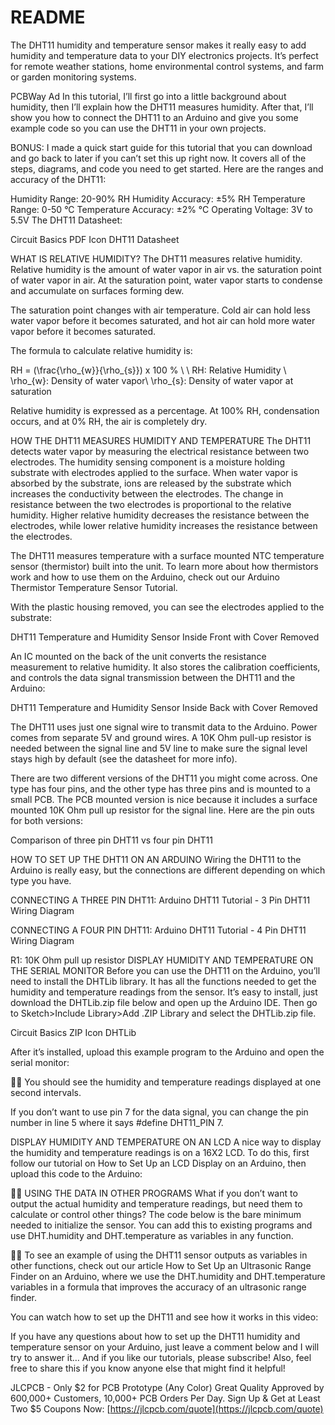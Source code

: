 # README

The DHT11 humidity and temperature sensor makes it really easy to add humidity and temperature data to your DIY electronics projects. It’s perfect for remote weather stations, home environmental control systems, and farm or garden monitoring systems.

PCBWay Ad In this tutorial, I’ll first go into a little background about humidity, then I’ll explain how the DHT11 measures humidity. After that, I’ll show you how to connect the DHT11 to an Arduino and give you some example code so you can use the DHT11 in your own projects.

BONUS: I made a quick start guide for this tutorial that you can download and go back to later if you can’t set this up right now. It covers all of the steps, diagrams, and code you need to get started. Here are the ranges and accuracy of the DHT11:

Humidity Range: 20-90% RH Humidity Accuracy: ±5% RH Temperature Range: 0-50 °C Temperature Accuracy: ±2% °C Operating Voltage: 3V to 5.5V The DHT11 Datasheet:

Circuit Basics PDF Icon DHT11 Datasheet

WHAT IS RELATIVE HUMIDITY? The DHT11 measures relative humidity. Relative humidity is the amount of water vapor in air vs. the saturation point of water vapor in air. At the saturation point, water vapor starts to condense and accumulate on surfaces forming dew.

The saturation point changes with air temperature. Cold air can hold less water vapor before it becomes saturated, and hot air can hold more water vapor before it becomes saturated.

The formula to calculate relative humidity is:

RH = \(\frac{\rho_{w}}{\rho_{s}}\)  x  100 \% \ \ RH:  Relative  Humidity \ \rho_{w}:  Density  of  water  vapor\ \rho_{s}:  Density  of  water  vapor  at  saturation

Relative humidity is expressed as a percentage. At 100% RH, condensation occurs, and at 0% RH, the air is completely dry.

HOW THE DHT11 MEASURES HUMIDITY AND TEMPERATURE The DHT11 detects water vapor by measuring the electrical resistance between two electrodes. The humidity sensing component is a moisture holding substrate with electrodes applied to the surface. When water vapor is absorbed by the substrate, ions are released by the substrate which increases the conductivity between the electrodes. The change in resistance between the two electrodes is proportional to the relative humidity. Higher relative humidity decreases the resistance between the electrodes, while lower relative humidity increases the resistance between the electrodes.

The DHT11 measures temperature with a surface mounted NTC temperature sensor \(thermistor\) built into the unit. To learn more about how thermistors work and how to use them on the Arduino, check out our Arduino Thermistor Temperature Sensor Tutorial.

With the plastic housing removed, you can see the electrodes applied to the substrate:

DHT11 Temperature and Humidity Sensor Inside Front with Cover Removed

An IC mounted on the back of the unit converts the resistance measurement to relative humidity. It also stores the calibration coefficients, and controls the data signal transmission between the DHT11 and the Arduino:

DHT11 Temperature and Humidity Sensor Inside Back with Cover Removed

The DHT11 uses just one signal wire to transmit data to the Arduino. Power comes from separate 5V and ground wires. A 10K Ohm pull-up resistor is needed between the signal line and 5V line to make sure the signal level stays high by default \(see the datasheet for more info\).

There are two different versions of the DHT11 you might come across. One type has four pins, and the other type has three pins and is mounted to a small PCB. The PCB mounted version is nice because it includes a surface mounted 10K Ohm pull up resistor for the signal line. Here are the pin outs for both versions:

Comparison of three pin DHT11 vs four pin DHT11

HOW TO SET UP THE DHT11 ON AN ARDUINO Wiring the DHT11 to the Arduino is really easy, but the connections are different depending on which type you have.

CONNECTING A THREE PIN DHT11: Arduino DHT11 Tutorial - 3 Pin DHT11 Wiring Diagram

CONNECTING A FOUR PIN DHT11: Arduino DHT11 Tutorial - 4 Pin DHT11 Wiring Diagram

R1: 10K Ohm pull up resistor DISPLAY HUMIDITY AND TEMPERATURE ON THE SERIAL MONITOR Before you can use the DHT11 on the Arduino, you’ll need to install the DHTLib library. It has all the functions needed to get the humidity and temperature readings from the sensor. It’s easy to install, just download the DHTLib.zip file below and open up the Arduino IDE. Then go to Sketch&gt;Include Library&gt;Add .ZIP Library and select the DHTLib.zip file.

Circuit Basics ZIP Icon DHTLib

After it’s installed, upload this example program to the Arduino and open the serial monitor:

 You should see the humidity and temperature readings displayed at one second intervals.

If you don’t want to use pin 7 for the data signal, you can change the pin number in line 5 where it says \#define DHT11\_PIN 7.

DISPLAY HUMIDITY AND TEMPERATURE ON AN LCD A nice way to display the humidity and temperature readings is on a 16X2 LCD. To do this, first follow our tutorial on How to Set Up an LCD Display on an Arduino, then upload this code to the Arduino:

 USING THE DATA IN OTHER PROGRAMS What if you don’t want to output the actual humidity and temperature readings, but need them to calculate or control other things? The code below is the bare minimum needed to initialize the sensor. You can add this to existing programs and use DHT.humidity and DHT.temperature as variables in any function.

 To see an example of using the DHT11 sensor outputs as variables in other functions, check out our article How to Set Up an Ultrasonic Range Finder on an Arduino, where we use the DHT.humidity and DHT.temperature variables in a formula that improves the accuracy of an ultrasonic range finder.

You can watch how to set up the DHT11 and see how it works in this video:

If you have any questions about how to set up the DHT11 humidity and temperature sensor on your Arduino, just leave a comment below and I will try to answer it… And if you like our tutorials, please subscribe! Also, feel free to share this if you know anyone else that might find it helpful!

JLCPCB - Only $2 for PCB Prototype \(Any Color\) Great Quality Approved by 600,000+ Customers, 10,000+ PCB Orders Per Day. Sign Up & Get at Least Two $5 Coupons Now: [https://jlcpcb.com/quote](https://jlcpcb.com/quote)

